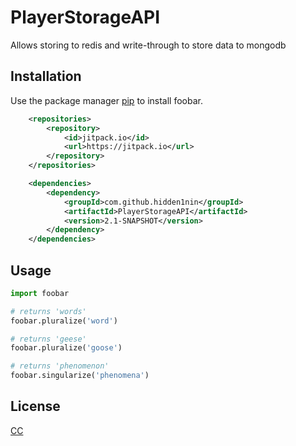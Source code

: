 # PlayerStorageAPI
Allows storing to redis and write-through to store data to mongodb

## Installation

Use the package manager [pip](https://pip.pypa.io/en/stable/) to install foobar.

```xml
    <repositories>
        <repository>
            <id>jitpack.io</id>
            <url>https://jitpack.io</url>
        </repository>
    </repositories>

    <dependencies>
        <dependency>
            <groupId>com.github.hidden1nin</groupId>
            <artifactId>PlayerStorageAPI</artifactId>
            <version>2.1-SNAPSHOT</version>
        </dependency>
    </dependencies>
```

## Usage

```python
import foobar

# returns 'words'
foobar.pluralize('word')

# returns 'geese'
foobar.pluralize('goose')

# returns 'phenomenon'
foobar.singularize('phenomena')
```


## License
[CC](https://creativecommons.org/)
